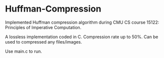 # Huffman-Compression
Implemented Huffman compression algorithm during CMU CS course 15122: Principles of Imperative Computation. 

A lossless implementation coded in C. Compression rate up to 50%. Can be used to compressed any files/images. 

Use main.c to run. 
